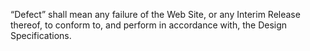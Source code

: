 “Defect” shall mean any failure of the Web Site, or any Interim Release thereof, to conform to, and perform in accordance with, the Design Specifications.